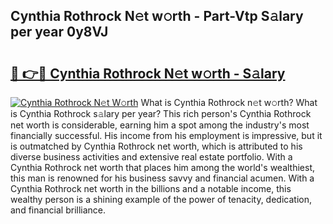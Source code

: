## Cynthia Rothrock N𝚎t w𝚘rth - Part-Vtp S𝚊lary per year 0y8VJ

# <h2><a href="http://gc4eg0p.nevu.top/?p=Cynthia+Rothrock">🔗 👉🔴 Cynthia Rothrock N𝚎t w𝚘rth - S𝚊lary</a></h2>

[![Cynthia Rothrock N𝚎t W𝚘rth](https://i.imgur.com/Oavwk0R.jpeg)](http://gc4eg0p.nevu.top/?p=Cynthia+Rothrock)
What is Cynthia Rothrock n𝚎t w𝚘rth? What is Cynthia Rothrock s𝚊lary per year?
This rich person's Cynthia Rothrock net worth is considerable, earning him a spot among the industry's most financially successful. His income from his employment is impressive, but it is outmatched by Cynthia Rothrock net worth, which is attributed to his diverse business activities and extensive real estate portfolio. With a Cynthia Rothrock net worth that places him among the world's wealthiest, this man is renowned for his business savvy and financial acumen. With a Cynthia Rothrock net worth in the billions and a notable income, this wealthy person is a shining example of the power of tenacity, dedication, and financial brilliance.
